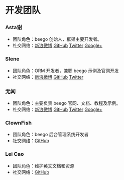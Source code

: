 # 开发团队

### Asta谢

- 团队角色：beego 创始人，框架主要开发者。
- 社交网络：[新浪微博](http://weibo.com/533452688) [GitHub](https://github.com/astaxie) [Twitter](https://twitter.com/astaxie) [Google+](https://plus.google.com/u/0/111292884696033638814)

### Slene

- 团队角色：ORM 开发者，兼职 beego 示例及官网开发
- 社交网络：[新浪微博](http://weibo.com/slene) [GitHub](https://github.com/slene) [Twitter](https://twitter.com/slene)

### 无闻

- 团队角色：主要负责 beego 官网、文档、教程及示例。
- 社交网络：[新浪微博](http://weibo.com/Obahua) [GitHub](https://github.com/Unknwon) [Twitter](https://twitter.com/joe2010xtmf) [Google+](https://plus.google.com/u/0/+JiahuaChen)

### ClownFish

- 团队角色：beego 后台管理系统开发者
- 社交网络：[GitHub](https://github.com/osgochina)

### Lei Cao

- 团队角色：维护英文文档和资源
- 社交网络：[GitHub](https://github.com/lei-cao)